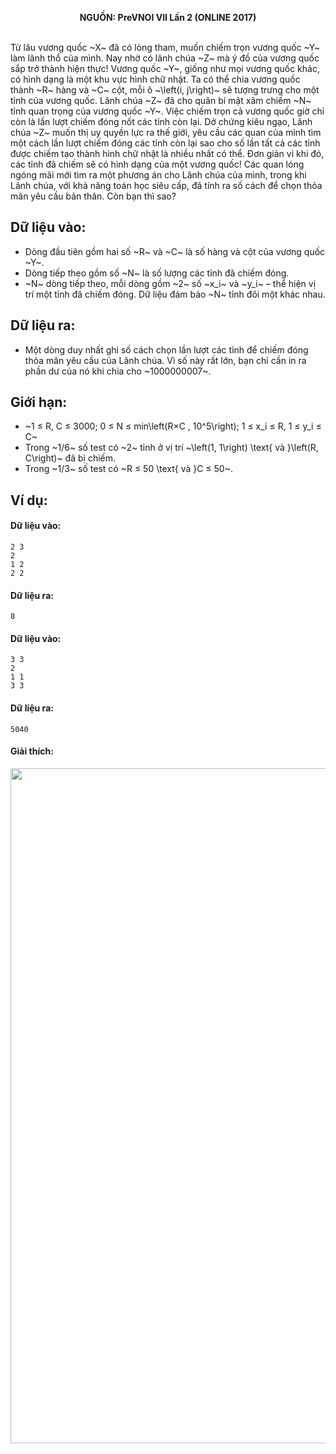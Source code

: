 **<center>NGUỒN: PreVNOI Ⅶ Lần 2 (ONLINE 2017)</center>**
<br>

Từ lâu vương quốc ~X~ đã có lòng tham, muốn chiếm trọn vương quốc ~Y~ làm lãnh thổ của mình. Nay nhờ có lãnh chúa ~Z~ mà ý đồ của vương quốc sắp trở thành hiện thực!
Vương quốc ~Y~, giống như mọi vương quốc khác, có hình dạng là một khu vực hình chữ nhật. Ta có thể chia vương quốc thành ~R~ hàng và ~C~ cột, mỗi ô ~\left(i, j\right)~ sẽ tượng trưng cho một tỉnh của vương quốc.
Lãnh chúa ~Z~ đã cho quân bí mật xâm chiếm ~N~ tỉnh quan trọng của vương quốc ~Y~. Việc chiếm trọn cả vương quốc giờ chỉ còn là lần lượt chiếm đóng nốt các tỉnh còn lại. Dở chứng kiêu ngạo, Lãnh chúa ~Z~ muốn thị uy quyền lực ra thế giới, yêu cầu các quan của mình tìm một cách lần lượt chiếm đóng các tỉnh còn lại sao cho số lần tất cả các tỉnh được chiếm tạo thành hình chữ nhật là nhiều nhất có thể. Đơn giản vì khi đó, các tỉnh đã chiếm sẽ có hình dạng của một vương quốc!
Các quan lóng ngóng mãi mới tìm ra một phương án cho Lãnh chúa của mình, trong khi Lãnh chúa, với khả năng toán học siêu cấp, đã tính ra số cách để chọn thỏa mãn yêu cầu bản thân. Còn bạn thì sao?

## Dữ liệu vào:
- Dòng đầu tiên gồm hai số ~R~ và ~C~ là số hàng và cột của vương quốc ~Y~.
- Dòng tiếp theo gồm số ~N~ là số lượng các tỉnh đã chiếm đóng.
- ~N~ dòng tiếp theo, mỗi dòng gồm ~2~ số ~x_i~ và ~y_i~ – thể hiện vị trí một tỉnh đã chiếm đóng. Dữ liệu đảm bảo ~N~ tỉnh đôi một khác nhau.

## Dữ liệu ra:
- Một dòng duy nhất ghi số cách chọn lần lượt các tỉnh để chiếm đóng thỏa mãn yêu cầu của Lãnh chúa. Vì số này rất lớn, bạn chỉ cần in ra phần dư của nó khi chia cho ~1000000007~.

## Giới hạn:
- ~1 ≤ R, C ≤ 3000; 0 ≤ N ≤ min\left(R×C , 10^5\right); 1 ≤ x_i ≤ R,  1 ≤ y_i ≤ C~
- Trong ~1/6~ số test có ~2~ tỉnh ở vị trí ~\left(1, 1\right) \text{ và }\left(R, C\right)~ đã bị chiếm.
- Trong ~1/3~ số test có ~R ≤ 50 \text{ và }C ≤ 50~.

## Ví dụ:
#### Dữ liệu vào:
```
2 3
2
1 2
2 2
```

#### Dữ liệu ra:
```
8
```

#### Dữ liệu vào:
```
3 3
2
1 1
3 3
```

#### Dữ liệu ra:
```
5040
```

#### Giải thích:
<center><img src="/images/problems/1072/lands.svg" width=1080px></center>